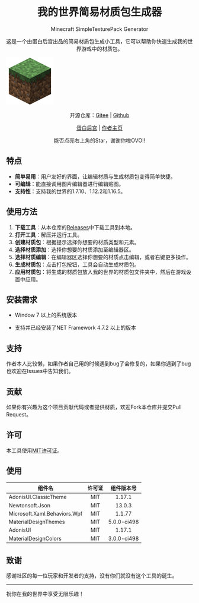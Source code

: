 <center>
	<h1>我的世界简易材质包生成器</h1>
</center>

<center>
	<p>Minecraft SimpleTexturePack Generator</p>
</center>

<center>
	<p>这是一个由蛋白后宫出品的简易材质包生成小工具，它可以帮助你快速生成我的世界游戏中的材质包。</p>
</center>

![pack.png](./pack.png)


<center>
	<p>开源仓库：<a href="https://gitee.com/dbhg/Minecraft_SimpleTexturePack_Generator">Gitee</a> | <a href="https://github.com/dbhg-studio/Minecraft_SimpleTexturePack_Generator">Github</a></p>
</center>


<center>
	<p><a href="https://dbhg.top">蛋白后宫</a> | <a href="https://alwolf.cn">作者主页</a></p>
</center>

<center>
	<p>能否点亮右上角的Star，谢谢你啦OVO!!</p>
</center>

## 特点

- **简单易用**：用户友好的界面，让编辑材质与生成材质包变得简单快捷。
- **可编辑**：能直接调用图片编辑器进行编辑贴图。
- **支持性**：支持我的世界的1.7.10、1.12.2和1.16.5。

## 使用方法

1. **下载工具**：从本仓库的[Releases](../../releases)中下载工具到本地。
2. **打开工具**：解压并运行工具。
3. **创建材质包**：根据提示选择你想要的材质类型和元素。
4. **选择材质添加**：选择你想要的材质添加至编辑器区。
5. **选择材质编辑**：在编辑器区选择你想要的材质点击编辑，或者右键更多操作。
6. **生成材质包**：点击打包按钮，工具会自动生成材质包。
7. **应用材质包**：将生成的材质包放入我的世界的材质包文件夹中，然后在游戏设置中应用。

## 安装需求

- Window 7 以上的系统版本

- 支持并已经安装了NET Framework 4.7.2 以上的版本

## 支持

作者本人比较懒，如果作者自己用的时候遇到bug了会修复的，如果你遇到了bug也欢迎在Issues中告知我们。

## 贡献

如果你有兴趣为这个项目贡献代码或者提供材质，欢迎Fork本仓库并提交Pull Request。

## 许可

本工具使用[MIT许可证](LICENSE)。

## 使用

| 组件名                      | 许可证 | 组件版本号 |
|---------------------------|:--------:|:---------:|
| AdonisUI.ClassicTheme     | MIT      | 1.17.1    |
| Newtonsoft.Json           | MIT      | 13.0.3    |
| Microsoft.Xaml.Behaviors.Wpf | MIT      | 1.1.77     |
| MaterialDesignThemes      | MIT      | 5.0.0-ci498 |
| AdonisUI                  | MIT      | 1.17.1    |
| MaterialDesignColors      | MIT      | 3.0.0-ci498 |

## 致谢

感谢社区的每一位玩家和开发者的支持，没有你们就没有这个工具的诞生。

---

祝你在我的世界中享受无限乐趣！
